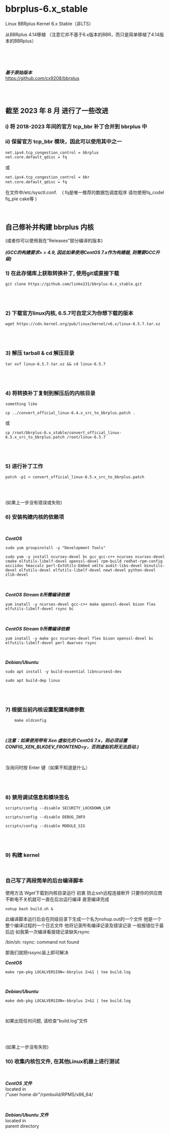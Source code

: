 # bbrplus-6.x_stable
Linux BBRplus Kernel 6.x Stable（非LTS）

从BBRplus 4.14移植 （注意它并不基于6.x版本的BBR，而只是简单移植了4.14版本的BBRplus）

<br/>
<br/>
<br/>

***基于原始版本***  
https://github.com/cx9208/bbrplus 
  
<br/>
<br/> 

## 截至 2023 年 8 月 进行了一些改进

###  i) 将 2018-2023 年间的官方 tcp_bbr 补丁合并到 bbrplus 中  
###  ii) 保留官方 tcp_bbr 模块，因此可以使用其中之一  
```sh
net.ipv4.tcp_congestion_control = bbrplus
net.core.default_qdisc = fq
```
或
```sh
net.ipv4.tcp_congestion_control = bbr
net.core.default_qdisc = fq
```
在文件中/etc/sysctl.conf. &nbsp;&nbsp; ( fq是唯一推荐的数据包调度程序 请勿使用fq_codel fq_pie cake等 ) 
<br/>
<br/>
<br/>

## 自己修补并构建 bbrplus 内核
(或者你可以使用我在“Releases”部分编译的版本)   
<br/>
***(GCC的构建要求> = 4.9, 因此如果使用CentOS 7.x作为构建器, 则需要GCC升级)*** 
<br/>

### 1) 在此存储库上获取转换补丁, 使用git或直接下载
```
git clone https://github.com/linke131/bbrplus-6.x_stable.git
```

<br/>
<br/>

### 2) 下载官方linux内核, 6.5.7可自定义为你想下载的版本
```
wget https://cdn.kernel.org/pub/linux/kernel/v6.x/linux-6.5.7.tar.xz
```

<br/>
<br/>

### 3) 解压 tarball & cd 解压目录
```
tar xvf linux-6.5.7.tar.xz && cd linux-6.5.7
```

<br/>
<br/>

### 4) 将转换补丁复制到解压后的内核目录
```
something like
```

```
cp ../convert_official_linux-6.4.x_src_to_bbrplus.patch .
```
或
```
cp /root/bbrplus-6.x_stable/convert_official_linux-6.5.x_src_to_bbrplus.patch /root/linux-6.5.7
```

<br/>
<br/>

### 5) 进行补丁工作
```
patch -p1 < convert_official_linux-6.5.x_src_to_bbrplus.patch
```

<br/>
<br/>

(如果上一步没有错误或失败)
### 6) 安装构建内核的依赖项

<br/>

***CentOS***  
```
sudo yum groupinstall -y "Development Tools"
```

```
sudo yum -y install ncurses-devel bc gcc gcc-c++ ncurses ncurses-devel cmake elfutils-libelf-devel openssl-devel rpm-build redhat-rpm-config asciidoc hmaccalc perl-ExtUtils-Embed xmlto audit-libs-devel binutils-devel elfutils-devel elfutils-libelf-devel newt-devel python-devel zlib-devel
```

<br/>

***CentOS Stream 8所需编译依赖***
```
yum inatall -y ncurses-devel gcc-c++ make openssl-devel bison flex elfutils-libelf-devel rsync bc
```

<br/>

***CentOS Stream 9所需编译依赖***
```
yum inatall -y make gcc ncurses-devel flex bison openssl-devel bc elfutils-libelf-devel perl dwarves rsync
```

<br/>

***Debian/Ubuntu***  
```
sudo apt install -y build-essential libncurses5-dev
```

```  
sudo apt build-dep linux
```

<br/>
<br/>

### 7) 根据当前内核设置配置构建参数
        make oldconfig

<br/>

***(注意：如果使用带有 Xen 虚拟化的 CentOS 7.x，则必须设置 CONFIG_XEN_BLKDEV_FRONTEND=y，否则虚拟机将无法启动.)***

<br/>

当询问时按 Enter 键（如果不知道是什么）


<br/>
<br/>

### 8) 禁用调试信息和模块签名
```
scripts/config --disable SECURITY_LOCKDOWN_LSM
```
```
scripts/config --disable DEBUG_INFO
```
```
scripts/config --disable MODULE_SIG
```


<br/>
<br/>

### 9) 构建 kernel

<br/>

### 自己写了两段简单的后台编译脚本  ###
使用方法 Wget下载到内核目录运行
初衷 防止ssh远程连接断开 只要你的供应商不断电不关机就可一直在后台运行编译 直至编译完成
```
nohup bash build.sh &
```
此编译脚本运行后会在同级目录下生成一个名为nohup.out的一个文件 他是一个整个编译过程的一个日志文件 他将记录所有编译记录及错误记录
一般报错位于最后边
如我第一次编译看报错记录缺失rsync

/bin/sh: rsync: command not found

那我们就把rssync装上即可解决

***CentOS***
```
make rpm-pkg LOCALVERSION=-bbrplus 2>&1 | tee build.log
```

<br/>

***Debian/Ubuntu***
```
make deb-pkg LOCALVERSION=-bbrplus 2>&1 | tee build.log
```

<br/>

如果出现任何问题, 请检查“build.log”文件

<br/>
<br/>

(如果上一步没有失败)
### 10) 收集内核包文件, 在其他Linux机器上进行测试

<br/>

***CentOS 文件***   
located in  
/"user home dir"/rpmbuild/RPMS/x86_64/

<br/>

***Debian/Ubuntu 文件***  
located in  
parent directory  




